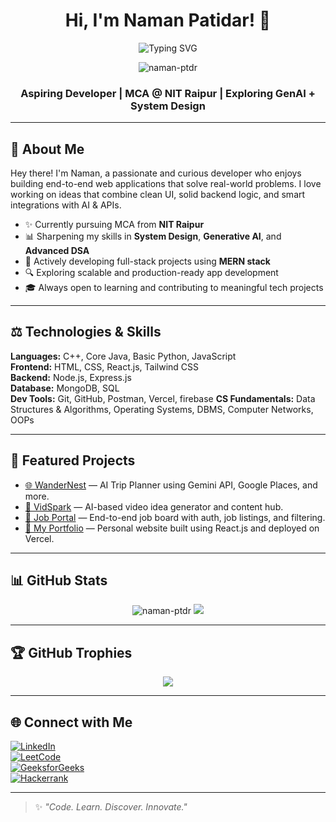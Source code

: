 <!--
**naman-ptdr/naman-ptdr** is a ✨ _special_ ✨ repository because its `README.md` (this file) appears on your GitHub profile.

Here are some ideas to get you started:

- 🔭 I’m currently working on ...
- 🌱 I’m currently learning ...
- 👯 I’m looking to collaborate on ...
- 🤔 I’m looking for help with ...
- 💬 Ask me about ...
- 📫 How to reach me: ...
- 😄 Pronouns: ...
- ⚡ Fun fact: ...
-->


<h1 align="center">
  Hi, I'm Naman Patidar! 👋
</h1>

<p align="center">
  <img src="https://readme-typing-svg.herokuapp.com?font=Fira+Code&size=24&pause=1000&center=true&width=500&lines=MERN+Stack+Developer+%F0%9F%94%A5;Mastering+Data+Structures+%26+Algorithms+%F0%9F%92%AB;Generative+AI+Learner+%F0%9F%A7%96%E2%99%82%EF%B8%8F;System+Design+Explorer" alt="Typing SVG" />
</p>


<p align="center">
  <img src="https://komarev.com/ghpvc/?username=naman-ptdr&label=Profile%20views&color=0e75b6&style=flat" alt="naman-ptdr" />
</p>

<h3 align="center">Aspiring Developer | MCA @ NIT Raipur | Exploring GenAI + System Design</h3>

---

## 🧠 About Me

Hey there! I'm Naman, a passionate and curious developer who enjoys building end-to-end web applications that solve real-world problems. I love working on ideas that combine clean UI, solid backend logic, and smart integrations with AI & APIs.

- ✨ Currently pursuing MCA from **NIT Raipur**
- 📊 Sharpening my skills in **System Design**, **Generative AI**, and **Advanced DSA**
- 🌟 Actively developing full-stack projects using **MERN stack**
- 🔍 Exploring scalable and production-ready app development
- 🎓 Always open to learning and contributing to meaningful tech projects

---

## ⚖️ Technologies & Skills

**Languages:** C++, Core Java, Basic Python, JavaScript  
**Frontend:** HTML, CSS, React.js, Tailwind CSS  
**Backend:** Node.js, Express.js  
**Database:** MongoDB, SQL  
**Dev Tools:** Git, GitHub, Postman, Vercel, firebase
**CS Fundamentals:** Data Structures & Algorithms, Operating Systems, DBMS, Computer Networks, OOPs

---

## 🚀 Featured Projects

- [🌐 WanderNest](https://github.com/naman-ptdr/WanderNest) — AI Trip Planner using Gemini API, Google Places, and more.
- [🎥 VidSpark](https://github.com/naman-ptdr/VidSpark) — AI-based video idea generator and content hub.
- [🏢 Job Portal](https://github.com/naman-ptdr/job-portal) — End-to-end job board with auth, job listings, and filtering.
- [🎨 My Portfolio](https://github.com/naman-ptdr/MY-PORTFOLIO) — Personal website built using React.js and deployed on Vercel.

---

## 📊 GitHub Stats

<p align="center">
  <img src="https://github-readme-stats.vercel.app/api?username=naman-ptdr&show_icons=true&theme=radical" alt="naman-ptdr" />
  <img src="https://github-readme-stats.vercel.app/api/top-langs/?username=naman-ptdr&layout=compact&theme=radical" />
</p>

---

## 🏆 GitHub Trophies

<p align="center">
  <img src="https://github-profile-trophy.vercel.app/?username=naman-ptdr&theme=algolia&row=1&column=7" />
</p>

---

## 🌐 Connect with Me

[![LinkedIn](https://img.shields.io/badge/LinkedIn-blue?style=flat&logo=linkedin)](www.linkedin.com/in/naman-patidar)  
[![LeetCode](https://img.shields.io/badge/LeetCode-orange?style=flat&logo=leetcode)](https://leetcode.com/u/Naman_ptdar/)  
[![GeeksforGeeks](https://img.shields.io/badge/GeeksforGeeks-darkgreen?style=flat&logo=geeksforgeeks)](https://www.geeksforgeeks.org/user/namanpatidar/)  
[![Hackerrank](https://img.shields.io/badge/Hackerrank-green?style=flat&logo=hackerrank)](https://www.hackerrank.com/profile/namanpatidar)

---

> ✨ *"Code. Learn. Discover. Innovate."*
